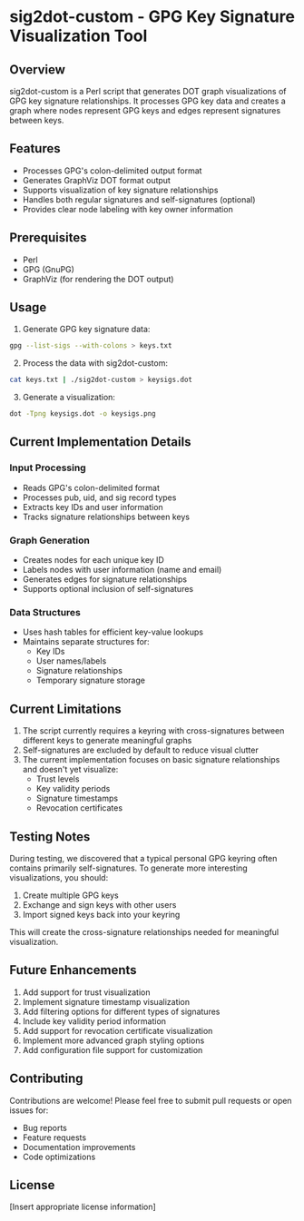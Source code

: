 # sig2dot-custom - GPG Key Signature Visualization Tool

## Overview
sig2dot-custom is a Perl script that generates DOT graph visualizations of GPG key signature relationships. It processes GPG key data and creates a graph where nodes represent GPG keys and edges represent signatures between keys.

## Features
- Processes GPG's colon-delimited output format
- Generates GraphViz DOT format output
- Supports visualization of key signature relationships
- Handles both regular signatures and self-signatures (optional)
- Provides clear node labeling with key owner information

## Prerequisites
- Perl
- GPG (GnuPG)
- GraphViz (for rendering the DOT output)

## Usage

1. Generate GPG key signature data:
```bash
gpg --list-sigs --with-colons > keys.txt
```

2. Process the data with sig2dot-custom:
```bash
cat keys.txt | ./sig2dot-custom > keysigs.dot
```

3. Generate a visualization:
```bash
dot -Tpng keysigs.dot -o keysigs.png
```

## Current Implementation Details

### Input Processing
- Reads GPG's colon-delimited format
- Processes pub, uid, and sig record types
- Extracts key IDs and user information
- Tracks signature relationships between keys

### Graph Generation
- Creates nodes for each unique key ID
- Labels nodes with user information (name and email)
- Generates edges for signature relationships
- Supports optional inclusion of self-signatures

### Data Structures
- Uses hash tables for efficient key-value lookups
- Maintains separate structures for:
  - Key IDs
  - User names/labels
  - Signature relationships
  - Temporary signature storage

## Current Limitations
1. The script currently requires a keyring with cross-signatures between different keys to generate meaningful graphs
2. Self-signatures are excluded by default to reduce visual clutter
3. The current implementation focuses on basic signature relationships and doesn't yet visualize:
   - Trust levels
   - Key validity periods
   - Signature timestamps
   - Revocation certificates

## Testing Notes
During testing, we discovered that a typical personal GPG keyring often contains primarily self-signatures. To generate more interesting visualizations, you should:

1. Create multiple GPG keys
2. Exchange and sign keys with other users
3. Import signed keys back into your keyring

This will create the cross-signature relationships needed for meaningful visualization.

## Future Enhancements
1. Add support for trust visualization
2. Implement signature timestamp visualization
3. Add filtering options for different types of signatures
4. Include key validity period information
5. Add support for revocation certificate visualization
6. Implement more advanced graph styling options
7. Add configuration file support for customization

## Contributing
Contributions are welcome! Please feel free to submit pull requests or open issues for:
- Bug reports
- Feature requests
- Documentation improvements
- Code optimizations

## License
[Insert appropriate license information]
